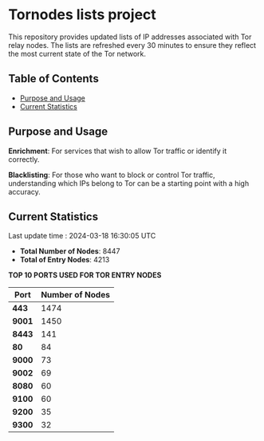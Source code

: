# Tornodes lists project

This repository provides updated lists of IP addresses associated with Tor relay nodes. The lists are refreshed every 30 minutes to ensure they reflect the most current state of the Tor network.

## Table of Contents

- [Purpose and Usage](#purpose-and-usage)
- [Current Statistics](#current-statistics)


## Purpose and Usage

**Enrichment**: For services that wish to allow Tor traffic or identify it correctly.

**Blacklisting**: For those who want to block or control Tor traffic, understanding which IPs belong to Tor can be a starting point with a high accuracy.

## Current Statistics

Last update time : 2024-03-18 16:30:05 UTC

- **Total Number of Nodes**: 8447
- **Total of Entry Nodes**: 4213

**TOP 10 PORTS USED FOR TOR ENTRY NODES**

| **Port** | **Number of Nodes** |
|------|-----------------|
| **443**   | 1474  |
| **9001**   | 1450  |
| **8443**   | 141  |
| **80**   | 84  |
| **9000**   | 73  |
| **9002**   | 69  |
| **8080**   | 60  |
| **9100**   | 60  |
| **9200**   | 35  |
| **9300**   | 32  |

